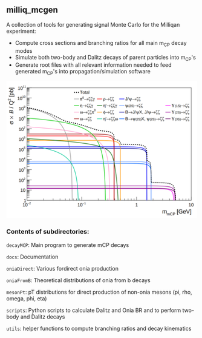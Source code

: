## milliq_mcgen

A collection of tools for generating signal Monte Carlo for the Milliqan experiment:
* Compute cross sections and branching ratios for all main m<sub>CP</sub> decay modes
* Simulate both two-body and Dalitz decays of parent particles into m<sub>CP</sub>'s
* Generate root files with all relevant information needed to feed generated m<sub>CP</sub>'s into propagation/simulation software

<p align="center">
<img src="./decayMCP/plot_xsecs/mcp_xsec.png" alt="drawing" width="700"/>
</p>

### Contents of subdirectories:

`decayMCP`: Main program to generate mCP decays

`docs`: Documentation

`oniaDirect`: Various fordirect onia production

`oniaFromB`: Theoretical distributions of onia from b decays

`mesonPt`: pT distributions for direct production of non-onia mesons (pi, rho, omega, phi, eta)

`scripts`: Python scripts to calculate Dalitz and Onia BR and to perform two-body and Dalitz decays

`utils`: helper functions to compute branching ratios and decay kinematics
